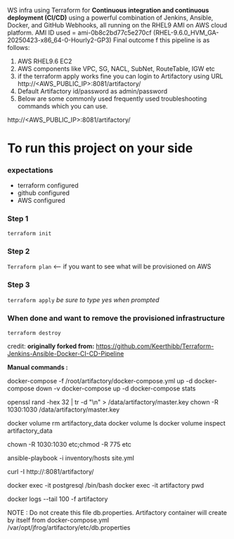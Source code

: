 WS infra using Terraform for **Continuous integration and continuous deployment (CI/CD)** using a powerful combination of Jenkins, Ansible, Docker, and GitHub Webhooks, all running on the RHEL9 AMI on AWS cloud platform.
AMI ID used = ami-0b8c2bd77c5e270cf (RHEL-9.6.0_HVM_GA-20250423-x86_64-0-Hourly2-GP3)
Final outcome f this pipeline is as follows:
1) AWS RHEL9.6 EC2
2) AWS components like VPC, SG, NACL, SubNet, RouteTable, IGW etc
3) if the terraform apply works fine you can login to Artifactory using URL http://<AWS_PUBLIC_IP>:8081/artifactory/
4) Default Artifactory id/password as admin/password
5) Below are some commonly used frequently used troubleshooting commands which you can use.

http://<AWS_PUBLIC_IP>:8081/artifactory/

# To run this project on your side
### expectations
- terraform configured
- github configured
- AWS configured


### Step 1
```terraform init```

### Step 2
```Terraform plan```
<-- if you want to see what will be provisioned on AWS

### Step 3
```terraform apply```
*be sure to type yes when prompted*

### When done and want to remove the provisioned infrastructure
```terraform destroy```

credit:
**originally forked from:** https://github.com/Keerthibb/Terraform-Jenkins-Ansible-Docker-CI-CD-Pipeline


**Manual commands :**

docker-compose -f /root/artifactory/docker-compose.yml up -d
docker-compose down -v
docker-compose up -d
docker-compose stats

openssl rand -hex 32 | tr -d "\n" > /data/artifactory/master.key
chown -R 1030:1030 /data/artifactory/master.key

docker volume rm artifactory_data
docker volume ls
docker volume inspect artifactory_data

chown -R 1030:1030 etc;chmod -R 775 etc

ansible-playbook -i inventory/hosts site.yml

curl -I http://<localhost>:8081/artifactory/

docker exec -it postgresql /bin/bash
docker exec -it artifactory pwd

docker logs --tail 100 -f artifactory

NOTE : Do not create this file db.properties. 
Artifactory container will create by itself from docker-compose.yml /var/opt/jfrog/artifactory/etc/db.properties




